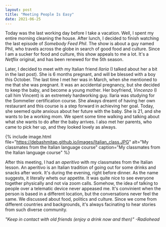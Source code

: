 ```yaml
---
layout: post
title: "Meeting People Is Easy"
date: 2021-06-25
---
```


Today was the last working day before I take a vacation. Well, I spent my entire morning cleaning the house. After lunch, I decided to finish watching the last episode of *Somebody Feed Phil*. The show is about a guy named Phil, who travels across the globe in search of good food and culture. Since I am a sucker for food and culture, this show appeals to me a lot. It's a *Netflix* original, and has been renewed for the 5th season. 


Later, I decided to meet with my Italian friend *Ilaria* (I talked about her a bit in the last post). She is 6 months pregnant, and will be blessed with a boy this October. The last time I met her was in March, when she mentioned to me that she was pregnant. It was an accidental pregnancy, but she decided to keep the baby, and become a young mother. Her boyfriend, *Vincenzo* (I call him Vincent) is an extremely hardworking guy. Ilaria was studying for the Sommelier certification course. She always dreamt of having her own restaurant and this course is a step forward in achieving her goal. Today, she seemed quite anxious about her future with the baby. She is 21, and she wants to be a working mom. We spent some time walking and talking about what she wants to do after the baby arrives. I also met her parents, who came to pick her up, and they looked lovely as always.


{% 
include 
image.html file="https://debashmitap.github.io/images/Italian_class.JPG" 
alt="My classmates from the Italian language course" 
caption="My classmates from the Italian language course"
%}

After this meeting, I had an *aperitivo* with my classmates from the Italian lesson. An aperitivo is an Italian tradition of going out for some drinks and snacks after work. It's during the evening, right before dinner. As the name suggests, it literally whets our appetite. It was quite nice to see everyone together physically and not via zoom calls. Somehow, the idea of talking to people over a telematic device never appeased me. It's convinient when the person is based in a different location, but the conversations never feel the same. We discussed about food, politics and culture. Since we come from different countries and backgrounds, it's always facinating to hear stories from such diverse community.

*"Keep in contact with old friends (enjoy a drink now and then)" -Radiohead*
